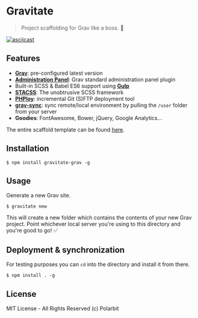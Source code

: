 # Gravitate
> Project scaffolding for Grav like a boss. 👊

[![asciicast](https://asciinema.org/a/97723.png)](https://asciinema.org/a/97723)

## Features

- **[Grav](https://getgrav.org/)**: pre-configured latest version
- **[Administration Panel](https://github.com/getgrav/grav-plugin-admin)**: Grav standard administration panel plugin
- Built-in SCSS & Babel ES6 support using **[Gulp](http://gulpjs.com/)**
- **[STACSS](https://github.com/nielsenramon/stacss)**: The unobtrusive SCSS framework
- **[PHPloy](https://github.com/banago/PHPloy)**: incremental Git (S)FTP deployment tool
- **[grav-sync](https://github.com/Polarbitco/grav-sync)**: sync remote/local environment by pulling the `/user` folder from your server
- **Goodies**: FontAwesome, Bower, jQuery, Google Analytics...

The entire scaffold template can be found [here](https://github.com/Polarbitco/gravitate-grav).

## Installation

    $ npm install gravitate-grav -g

## Usage

Generate a new Grav site.

    $ gravitate new

This will create a new folder which contains the contents of your new Grav project.
Point whichever local server you're using to this directory and you're good to go! ✅

## Deployment & synchronization

For testing purposes you can `cd` into the directory and install it from there.

    $ npm install . -g

## License

MIT License - All Rights Reserved (c) Polarbit
